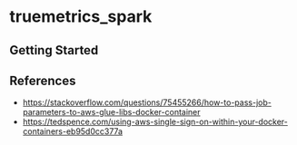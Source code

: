 # truemetrics_spark

## Getting Started

## References
- https://stackoverflow.com/questions/75455266/how-to-pass-job-parameters-to-aws-glue-libs-docker-container
- https://tedspence.com/using-aws-single-sign-on-within-your-docker-containers-eb95d0cc377a
